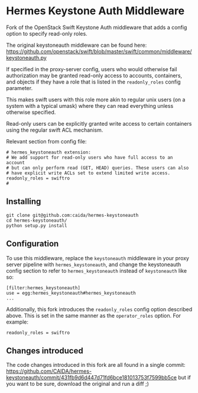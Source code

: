 # Hermes Keystone Auth Middleware

Fork of the OpenStack Swift Keystone Auth middleware that adds a config option
to specify read-only roles.

The original keystoneauth middleware can be found here:
https://github.com/openstack/swift/blob/master/swift/common/middleware/keystoneauth.py

If specified in the proxy-server config, users who would otherwise fail
authorization may be granted read-only access to accounts, containers, and
objects if they have a role that is listed in the `readonly_roles` config
parameter.

This makes swift users with this role more akin to regular unix users (on a
system with a typical umask) where they can read everything unless otherwise
specified.

Read-only users can be explicitly granted write access to certain containers
using the regular swift ACL mechanism.

Relevant section from config file:
```
# hermes_keystoneauth extension:
# We add support for read-only users who have full access to an account
# but can only perform read (GET, HEAD) queries. These users can also
# have explicit write ACLs set to extend limited write access.
readonly_roles = swiftro
#
```

## Installing

```
git clone git@github.com:caida/hermes-keystoneauth
cd hermes-keystoneauth/
python setup.py install
```

## Configuration

To use this middleware, replace the `keystoneauth` middleware in your proxy
server pipeline with `hermes_keystoneauth`, and change the keystoneauth config
section to refer to `hermes_keystoneauth` instead of `keystoneauth` like so:

```
[filter:hermes_keystoneauth]
use = egg:hermes_keystoneauth#hermes_keystoneauth
...
```

Additionally, this fork introduces the `readonly_roles` config option described
above. This is set in the same manner as the `operator_roles` option. For
example:
```
readonly_roles = swiftro
```

## Changes introduced

The code changes introduced in this fork are all found in a single commit:
https://github.com/CAIDA/hermes-keystoneauth/commit/431fb9d6d447d71fd6bce181013753f7599bb5ce
but if you want to be sure, download the original and run a diff ;)
